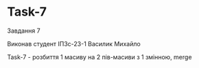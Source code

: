 # Task-7

Завдання 7

Виконав студент ІПЗс-23-1 Василик Михайло

Task-7 - розбиття 1 масиву на 2 пів-масиви з 1 змінною, merge
